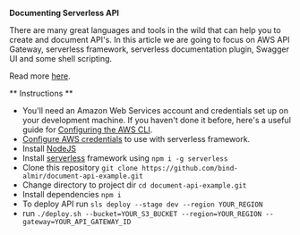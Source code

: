**Documenting Serverless API**

There are many great languages and tools in the wild that can help you to create and document API's. In this article we are going to focus on AWS API Gateway, serverless framework, serverless documentation plugin, Swagger UI and some shell scripting. 

Read more [here](https://almirzulic.com/posts/documenting-serverless-api/).

** Instructions **

- You'll need an Amazon Web Services account and credentials set up on your development machine. If you haven't done it before, here's a useful guide for [Configuring the AWS CLI](https://docs.aws.amazon.com/cli/latest/userguide/cli-chap-configure.html).
- [Configure AWS credentials](https://serverless.com/framework/docs/providers/aws/guide/credentials/) to use with serverless framework.
- Install [NodeJS](https://nodejs.org) 
- Install [serverless](https://serverless.com/) framework using `npm i -g serverless`
- Clone this repository `git clone https://github.com/bind-almir/document-api-example.git`
- Change directory to project dir `cd document-api-example.git`
- Install dependencies `npm i`
- To deploy API run `sls deploy --stage dev --region YOUR_REGION`
- run `./deploy.sh --bucket=YOUR_S3_BUCKET --region=YOUR_REGION --gateway=YOUR_API_GATEWAY_ID`
